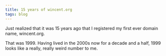 ```yaml
---
title: 15 years of wincent.org
tags: blog
---
```


Just realized that it was 15 years ago that I registered my first ever domain name, wincent.org.

That was 1999. Having lived in the 2000s now for a decade and a half, 1999 looks like a really, really weird number to me.
